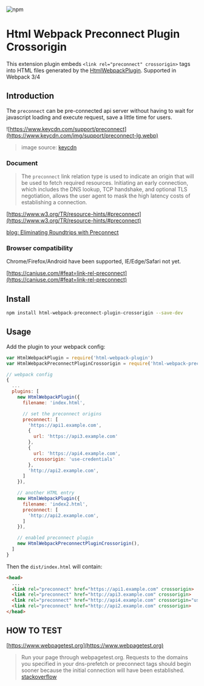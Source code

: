 ![npm](https://img.shields.io/npm/v/html-webpack-preconnect-plugin-crossorigin.svg)

# Html Webpack Preconnect Plugin Crossorigin

This extension plugin embeds `<link rel="preconnect" crossorigin>` tags into HTML files generated by the [HtmlWebpackPlugin](https://github.com/jantimon/html-webpack-plugin). Supported in Webpack 3/4

## Introduction

The `preconnect` can be pre-connected api server without having to wait for javascript loading and execute request, save a little time for users.

![https://www.keycdn.com/support/preconnect](https://www.keycdn.com/img/support/preconnect-lg.webp)
> image source: [keycdn](https://www.keycdn.com/support/preconnect)

### Document

> The `preconnect` link relation type is used to indicate an origin that will be used to fetch required resources. Initiating an early connection, which includes the DNS lookup, TCP handshake, and optional TLS negotiation, allows the user agent to mask the high latency costs of establishing a connection.

[https://www.w3.org/TR/resource-hints/#preconnect](https://www.w3.org/TR/resource-hints/#preconnect)

[blog: Eliminating Roundtrips with Preconnect](https://www.igvita.com/2015/08/17/eliminating-roundtrips-with-preconnect/)

### Browser compatibility

Chrome/Firefox/Android have been supported, IE/Edge/Safari not yet.

[https://caniuse.com/#feat=link-rel-preconnect](https://caniuse.com/#feat=link-rel-preconnect)

## Install

```bash
npm install html-webpack-preconnect-plugin-crossorigin --save-dev
```

## Usage

Add the plugin to your webpack config:

```javascript
var HtmlWebpackPlugin = require('html-webpack-plugin')
var HtmlWebpackPreconnectPluginCrossorigin = require('html-webpack-preconnect-plugin-crossorigin')

// webpack config
{
  ...
  plugins: [
    new HtmlWebpackPlugin({
      filename: 'index.html',

      // set the preconnect origins
      preconnect: [
        'https://api1.example.com',
        {
          url: 'https://api3.example.com'
        },
        {
          url: 'https://api4.example.com',
          crossorigin: 'use-credentials'
        },
        'http://api2.example.com',
      ]
    }),

    // another HTML entry
    new HtmlWebpackPlugin({
      filename: 'index2.html',
      preconnect: [
        'http://api2.example.com',
      ]
    }),

    // enabled preconnect plugin
    new HtmlWebpackPreconnectPluginCrossorigin(),
  ]
}
```

Then the `dist/index.html` will contain:

```html
<head>
  ...
  <link rel="preconnect" href="https://api1.example.com" crossorigin>
  <link rel="preconnect" href="http://api3.example.com" crossorigin>
  <link rel="preconnect" href="http://api4.example.com" crossorigin="use-credentials">
  <link rel="preconnect" href="http://api2.example.com" crossorigin>
</head>
```

## HOW TO TEST

[https://www.webpagetest.org](https://www.webpagetest.org)

> Run your page through webpagetest.org. Requests to the domains you specified in your dns-prefetch or preconnect tags should begin sooner because the initial connection will have been established. [stackoverflow](https://stackoverflow.com/questions/39629343/how-do-you-test-the-effects-of-dns-prefetch-and-preconnect)
